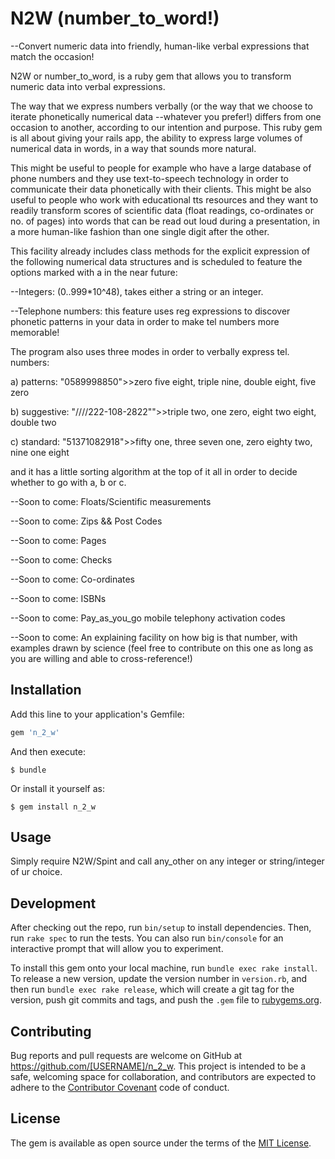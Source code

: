 # N2W (number_to_word!)

--Convert numeric data into friendly, human-like verbal expressions that match 
the occasion!

N2W or number_to_word, is a ruby gem that allows you to transform numeric data 
into verbal expressions. 

The way that we express numbers verbally (or the way that we choose to iterate 
phonetically numerical data --whatever you prefer!) differs from one occasion 
to another, according to our intention and purpose. This ruby gem is all about 
giving your rails app, the ability to express large volumes of numerical data in
words, in a way that sounds more natural. 

This might be useful to people for example who have a large database of phone 
numbers and they use text-to-speech technology in order to communicate their data phonetically 
with their clients. This might be also useful to people who work with educational tts 
resources and they want to readily transform scores of scientific data (float readings, co-ordinates or 
no. of pages) into words that can be read out loud during a presentation, in a more human-like 
fashion than one single digit after the other.   

This facility already includes class methods for the explicit expression of the following 
numerical data structures and is scheduled to feature the options marked with a in 
the near future: 

--Integers: (0..999*10^48), takes either a string or an integer.

--Telephone numbers: this feature uses reg expressions to discover phonetic patterns in your data 
in order to make tel numbers more memorable! 

The program also uses three modes in order to verbally express tel. numbers:


a) patterns: "0589998850">>zero five eight, triple nine, double eight, five zero


b) suggestive: "////222-108-2822"">>triple two, one zero, eight two eight, double two


c) standard: "51371082918">>fifty one, three seven one, zero eighty two, nine one eight


and it has a little sorting algorithm at the top of it all in order to decide whether to go with a, b or c.  


--Soon to come: Floats/Scientific measurements

--Soon to come: Zips && Post Codes 

--Soon to come: Pages

--Soon to come: Checks

--Soon to come: Co-ordinates 

--Soon to come: ISBNs

--Soon to come: Pay_as_you_go mobile telephony activation codes

--Soon to come: An explaining facility on how big is that number, with examples 
drawn by science (feel free to contribute on this one as long as you are willing and 
able to cross-reference!)

## Installation

Add this line to your application's Gemfile:

```ruby
gem 'n_2_w'
```

And then execute:

    $ bundle

Or install it yourself as:

    $ gem install n_2_w

## Usage

Simply require N2W/Spint and call any_other on any integer or string/integer of ur choice. 

## Development

After checking out the repo, run `bin/setup` to install dependencies. Then, run `rake spec` to run the tests. You can also run `bin/console` for an interactive prompt that will allow you to experiment.

To install this gem onto your local machine, run `bundle exec rake install`. To release a new version, update the version number in `version.rb`, and then run `bundle exec rake release`, which will create a git tag for the version, push git commits and tags, and push the `.gem` file to [rubygems.org](https://rubygems.org).

## Contributing

Bug reports and pull requests are welcome on GitHub at https://github.com/[USERNAME]/n_2_w. This project is intended to be a safe, welcoming space for collaboration, and contributors are expected to adhere to the [Contributor Covenant](http://contributor-covenant.org) code of conduct.


## License

The gem is available as open source under the terms of the [MIT License](http://opensource.org/licenses/MIT).

